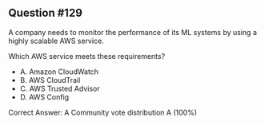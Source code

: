 ## Question #129

A company needs to monitor the performance of its ML systems by using a highly scalable AWS service.

Which AWS service meets these requirements?

- A. Amazon CloudWatch
- B. AWS CloudTrail
- C. AWS Trusted Advisor
- D. AWS Config 

Correct Answer: 
A Community vote distribution A (100%)